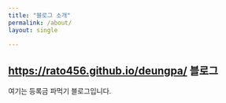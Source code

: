 ```yaml
---
title: "블로그 소개"
permalink: /about/
layout: single

---
```


## https://rato456.github.io/deungpa/ 블로그

여기는 등록금 파먹기 블로그입니다.
